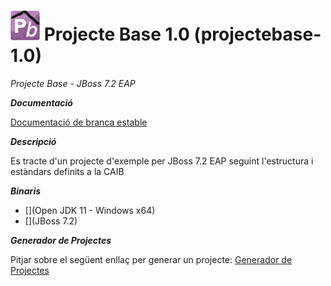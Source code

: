# ![Logo](https://github.com/GovernIB/maven/raw/binaris/projectebase/icon.png) Projecte Base 1.0 (projectebase-1.0)
*Projecte Base - JBoss 7.2 EAP*



***Documentació***

[Documentació de branca estable](./doc)


***Descripció***

Es tracte d'un projecte d'exemple per JBoss 7.2 EAP seguint l'estructura i estàndars definits a la CAIB


***Binaris***
- [](Open JDK 11 - Windows x64)
- [](JBoss 7.2)


***Generador de Projectes***

Pitjar sobre el següent enllaç per generar un projecte: [Generador de Projectes](http://htmlpreview.github.io/?https://github.com/GovernIB/projectebase/blob/projectebase-1.0/generadordecomanda.html)


